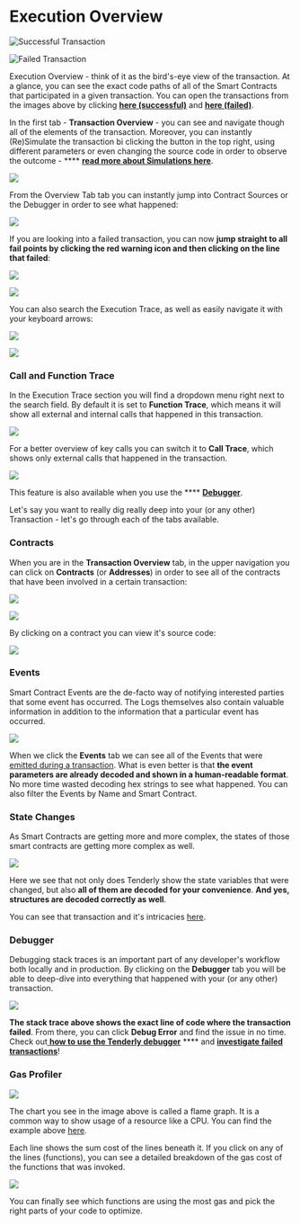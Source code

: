 # Execution Overview

![Successful Transaction](<../../.gitbook/assets/Screenshot 2021-11-25 at 09.44.31.png>)

![Failed Transaction](<../../.gitbook/assets/Screenshot 2021-11-25 at 09.45.45.png>)

Execution Overview - think of it as the bird's-eye view of the transaction. At a glance, you can see the exact code paths of all of the Smart Contracts that participated in a given transaction. You can open the transactions from the images above by clicking [**here (successful)**](https://dashboard.tenderly.co/tx/mainnet/0x1ca07994d823e4198d7517d828d99e2064f3204501284d5348ca8c11e3be53d8) and [**here (failed)**](https://dashboard.tenderly.co/tx/mainnet/0xe0ca90fba27e63cd8550565fa8d57559f76b67f5e7d8b8dbb150752a48cb87d2).

In the first tab - **Transaction Overview** - you can see and navigate though all of the elements of the transaction. Moreover, you can instantly (Re)Simulate the transaction bi clicking the button in the top right, using different parameters or even changing the source code in order to observe the outcome - **** [**read more about Simulations here**](../../simulations-and-forks/how-to-simulate-a-transaction/).

![](<../../.gitbook/assets/Screenshot 2021-11-25 at 09.57.12.png>)

From the Overview Tab tab you can instantly jump into Contract Sources or the Debugger in order to see what happened:

![](<../../.gitbook/assets/Screenshot 2021-11-25 at 10.13.51 (1).png>)

If you are looking into a failed transaction, you can now **jump straight to all fail points by clicking the red warning icon and then clicking on the line that failed**:

![](<../../.gitbook/assets/Screenshot 2021-11-25 at 10.46.08.png>)

![](<../../.gitbook/assets/Screenshot 2021-11-25 at 10.47.46.png>)

You can also search the Execution Trace, as well as easily navigate it with your keyboard arrows:

![](<../../.gitbook/assets/Screenshot 2021-11-25 at 10.18.53.png>)

![](<../../.gitbook/assets/ezgif.com-gif-maker (6).gif>)

### Call and Function Trace

In the Execution Trace section you will find a dropdown menu right next to the search field. By default it is set to **Function Trace**, which means it will show all external and internal calls that happened in this transaction.&#x20;

![](<../../.gitbook/assets/Screenshot 2021-12-22 at 10.26.14.png>)

For a better overview of key calls you can switch it to **Call Trace**, which shows only external calls that happened in the transaction.

![](<../../.gitbook/assets/Screenshot 2021-12-22 at 10.35.27.png>)

This feature is also available when you use the **** [**Debugger**](../../debugger/how-to-use-tenderly-debugger/).

Let's say you want to really dig really deep into your (or any other) Transaction - let's go through each of the tabs available.

### Contracts

When you are in the **Transaction Overview** tab, in the upper navigation you can click on **Contracts** (or **Addresses**) in order to see all of the contracts that have been involved in a certain transaction:

![](<../../.gitbook/assets/Screenshot 2021-10-14 at 15.21.21.png>)

![](<../../.gitbook/assets/Screenshot 2021-10-14 at 15.21.39.png>)

By clicking on a contract you can view it's source code:

![](<../../.gitbook/assets/Screenshot 2021-11-25 at 10.00.32.png>)

### Events

Smart Contract Events are the de-facto way of notifying interested parties that some event has occurred. The Logs themselves also contain valuable information in addition to the information that a particular event has occurred.

![](<../../.gitbook/assets/Screenshot 2021-11-25 at 10.03.57.png>)

When we click the **Events** tab we can see all of the Events that were [emitted during a transaction](https://dashboard.tenderly.co/tx/mainnet/0x98a8a99daec2823836ac155003ec7c798ded926a86e1c165716dd0d0ea5133a0). What is even better is that **the event parameters are already decoded and shown in a human-readable format**. No more time wasted decoding hex strings to see what happened. You can also filter the Events by Name and Smart Contract.

### State Changes

As Smart Contracts are getting more and more complex, the states of those smart contracts are getting more complex as well.

![](<../../.gitbook/assets/Screenshot 2021-11-25 at 10.05.37.png>)

Here we see that not only does Tenderly show the state variables that were changed, but also **all of them are decoded for your convenience**. **And yes, structures are decoded correctly as well**.

You can see that transaction and it's intricacies [here](https://dashboard.tenderly.co/tx/mainnet/0x98a8a99daec2823836ac155003ec7c798ded926a86e1c165716dd0d0ea5133a0).

### Debugger

Debugging stack traces is an important part of any developer's workflow both locally and in production. By clicking on the **Debugger** tab you will be able to deep-dive into everything that happened with your (or any other) transaction.

![](<../../.gitbook/assets/Screenshot 2021-11-25 at 10.41.38.png>)

**The stack trace above shows the exact line of code where the transaction failed**. From there, you can click **Debug Error** and find the issue in no time. Check out[ **how to use the Tenderly debugger**](../../debugger/how-to-use-tenderly-debugger/) **** and [**investigate failed transactions**](../../debugger/how-to-use-tenderly-debugger/investigating-a-failed-transaction.md)!

### Gas Profiler

![](<../../.gitbook/assets/Screenshot 2021-11-25 at 10.29.41.png>)

The chart you see in the image above is called a flame graph. It is a common way to show usage of a resource like a CPU. You can find the example above [here](https://dashboard.tenderly.co/tx/mainnet/0x98a8a99daec2823836ac155003ec7c798ded926a86e1c165716dd0d0ea5133a0).

Each line shows the sum cost of the lines beneath it. If you click on any of the lines (functions), you can see a detailed breakdown of the gas cost of the functions that was invoked.

![](<../../.gitbook/assets/Screenshot 2021-11-25 at 10.32.46.png>)

You can finally see which functions are using the most gas and pick the right parts of your code to optimize.
